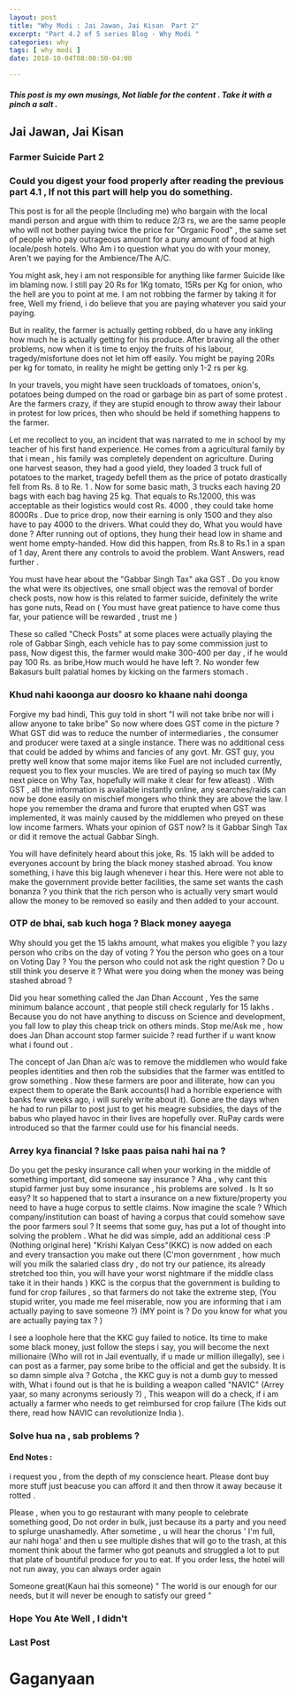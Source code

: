```yaml
---
layout: post
title: "Why Modi : Jai Jawan, Jai Kisan  Part 2"
excerpt: "Part 4.2 of 5 series Blog - Why Modi "
categories: why
tags: [ why modi ]
date: 2018-10-04T08:08:50-04:00

---
```


##### This post is my own musings, Not liable for the content . Take it with a pinch a salt .



## Jai Jawan, Jai Kisan

### Farmer Suicide Part 2

### Could you digest your food properly after reading the previous part 4.1 , If not this part will help you do something.

This post is for all the people (Including me) who bargain with the local mandi person and argue with thim to reduce 2/3 rs, we are the same people who will not bother paying twice the price for "Organic Food" , the same set of people who pay outrageous amount for a puny amount of food at high locale/posh hotels.  Who Am i to question what you do with your money, Aren't we paying for the Ambience/The A/C.

You might ask, hey i am not responsible for anything like farmer Suicide like im blaming now. I still pay 20 Rs for 1Kg tomato, 15Rs per Kg for onion, who the hell are you to point at me. I am not robbing the farmer by taking it for free, Well my friend, i do believe that you are paying whatever you said your paying.

But in reality, the farmer is actually getting robbed, do u have any inkling how much he is actually getting for his produce. After braving all the other problems, now when it is time to enjoy the fruits of his labour, tragedy/misfortune does not let him off easily.  You might be paying 20Rs per kg for tomato, in reality he might be getting only 1-2 rs per kg.

In your travels, you might have seen truckloads of tomatoes, onion's, potatoes being dumped on the road or garbage bin as part of some protest . Are the farmers crazy, if they are stupid enough to throw away their labour in protest for low prices, then who should be held  if something happens to the farmer.

Let me recollect to you, an incident that was narrated to me in school by my teacher of his first hand experience. He comes from a agricultural family by that i mean , his family was completely dependent on agriculture. During one harvest season, they had a good yield, they loaded 3 truck full of potatoes to the market, tragedy befell them as the price of potato drastically fell from Rs. 8 to Re. 1 .
Now for some basic math, 3 trucks each having 20 bags with each bag having 25 kg. That equals to Rs.12000, this was acceptable as their logistics would cost Rs. 4000 , they could take home 8000Rs . Due to price drop, now their earning is only 1500 and they also have to pay 4000 to the drivers. What could they do, What you would have done ? After running out of options, they hung their head low in shame and went home empty-handed.
How did this happen, from Rs.8 to Rs.1 in a span of 1 day, Arent there any controls to avoid the problem. Want Answers, read further .

You must have hear about the "Gabbar Singh Tax" aka GST . Do you know the what were its objectives, one small object was the removal of border check posts, now how is this related to farmer suicide, definitely the write has gone nuts,  Read on ( You must have great patience to have come thus far, your patience will be rewarded , trust me )

These so called "Check Posts" at some places were actually playing the role of Gabbar Singh, each vehicle has to pay some commission just to pass, Now digest this, the farmer would make 300-400 per day , if he would pay 100 Rs. as bribe,How much would he have left ?. No wonder few Bakasurs built palatial homes by kicking on the farmers stomach .

### Khud nahi kaoonga aur doosro ko khaane nahi doonga
Forgive my bad hindi, This guy told in short "I will not take bribe nor will i allow anyone to take bribe"
So now where does GST come in the picture ? What GST did was to reduce the number of intermediaries , the consumer and producer were taxed at a single instance. There was no additional cess that could be added by whims and fancies of any govt.  Mr. GST guy, you pretty well know that some major items like Fuel are not included currently, request you to flex your muscles. We are tired of paying so much tax (My next piece on Why Tax, hopefully will make it clear for few atleast) . With GST , all the information is available instantly online, any searches/raids can now be done easily on mischief mongers who think they are above the law.  I hope you remember the drama and furore that erupted when GST was implemented, it was mainly caused by the middlemen who preyed on these low income farmers.
Whats your opinion of GST now? Is it Gabbar Singh Tax or did it remove the actual Gabbar Singh.

You will have definitely heard about this joke, Rs. 15 lakh will be added to everyones account by bring the black money stashed abroad. You know something, i have this big laugh whenever i hear this. Here were not able to make the government provide better facilities, the same set wants the cash bonanza ? you think that the rich person who is actually very smart would allow the money to be removed so easily and then added to your account.

### OTP de bhai, sab kuch hoga ? Black money aayega
 Why should you get the 15 lakhs amount, what makes you eligible ? you lazy person who cribs on the day of voting ? You the person who goes on a tour on Voting Day ? You the person who could not ask the right question ? Do u still think you deserve it ? What were you doing when the money was being stashed abroad ?

Did you hear something called the Jan Dhan Account , Yes the same minimum balance account , that people still check regularly for 15 lakhs . Because you do not have anything to discuss on Science and development, you fall low to play this cheap trick on others minds.  Stop me/Ask me , how does Jan Dhan account stop farmer suicide ? read further if u want know what i found out .

The concept of Jan Dhan a/c was to remove the middlemen who would fake peoples identities and then rob the subsidies that the farmer was entitled to grow something . Now these farmers are poor and illiterate, how can you expect them to operate the Bank accounts(I had a horrible experience with banks few weeks ago, i will surely write about it). Gone are the days when he had to run pillar to post just to get his meagre subsidies, the days of the babus who played havoc in their lives are hopefully over. RuPay cards were introduced so that the farmer could use for his financial needs.

### Arrey kya financial ? Iske paas paisa nahi hai na ?  

Do you get the pesky insurance call when your working in the middle of something important, did someone say insurance ? Aha , why cant this stupid farmer just buy some insurance , his problems are solved . Is It so easy? It so happened that to start a insurance on a new fixture/property you need to have a huge corpus to settle claims. Now imagine the scale ? Which company/institution can boast of having a corpus that could somehow save the poor farmers soul ?  It seems that some guy, has put a lot of thought into solving the problem . What he did was simple, add an additional cess :P (Nothing original here)
"Krishi Kalyan Cess"(KKC) is now added on each and every transaction you make out there (C'mon government , how much will you milk the salaried class dry , do not try our patience, its already stretched too thin, you will have your worst nightmare if the middle class take it in their hands )
KKC is the corpus that the government is building to fund for crop failures , so that farmers do not take the extreme step, (You stupid writer, you made me feel miserable, now you are informing that i am actually paying to save someone ?) (MY point is ? Do you know for what you are actually paying tax ? )

I see a loophole here that the KKC guy failed to notice. Its time to make some black money, just follow the steps i say, you will become the next millionaire (Who will rot in Jail eventually, if u made ur million illegally), see i can post as a farmer, pay some bribe to the official and get the subsidy. It is so damn simple alva ? Gotcha , the KKC guy is not a dumb guy to messed with, What i found out is that he is building a weapon called "NAVIC" (Arrey yaar, so many acronyms seriously ?) , This weapon will do a check, if i am actually a farmer who needs to get reimbursed for crop failure (The kids out there, read how NAVIC can revolutionize India ).

### Solve hua na , sab problems ?

#### End Notes :
 i request you , from the depth of my conscience heart. Please dont buy more stuff just beacuse you can afford it and then throw it away because it rotted .

Please , when you to go restaurant with many people to celebrate something good, Do not order in bulk, just because its a party  and you need to splurge unashamedly.  After sometime , u will hear the chorus ' I'm full, aur nahi hoga' and then u see multiple dishes that will go to the trash, at this moment think about the farmer who got peanuts and struggled a lot to put that plate of bountiful produce for you to eat.
If you order less, the hotel will not run away, you can always order again

Someone great(Kaun hai this someone) " The world is our enough for our needs, but it will never be enough to satisfy our greed "

### Hope You Ate Well  , I didn't


### Last Post

# Gaganyaan
